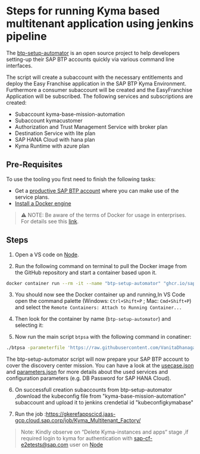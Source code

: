 # Steps for running Kyma based multitenant application using jenkins pipeline

The [btp-setup-automator](https://github.com/SAP-samples/btp-setup-automator) is an open source project to help developers setting-up their SAP BTP accounts quickly via various command line interfaces.

The script will create a subaccount with the necessary entitlements and deploy the Easy Franchise application in the SAP BTP Kyma Environment. Furthermore a consumer subaccount will be created and the EasyFranchise Application will be subscribed. The following services and subscriptions are created:

- Subaccount kyma-base-mission-automation
- Subaccount kymacustomer
- Authorization and Trust Management Service with broker plan
- Destination Service with lite plan
- SAP HANA Cloud with hana plan
- Kyma Runtime with azure plan

## Pre-Requisites

To use the tooling you first need to finish the following tasks:

- Get a [productive SAP BTP account](https://account.hana.ondemand.com/#/home/welcome) where you can make use of the service plans.
- [Install a Docker engine](https://docs.docker.com/desktop/)

> ⚠ NOTE: Be aware of the terms of Docker for usage in enterprises. For details see this [link](https://www.docker.com/blog/updating-product-subscriptions/).


## Steps


1. Open a VS code on [Node](https://gkerefappscicd.jaas-gcp.cloud.sap.corp/computer/windowskymanode/).

2. Run the following command on terminal to pull the Docker image from the GitHub repository and start a container based upon it.

 ```bash
docker container run --rm -it --name "btp-setup-automator" "ghcr.io/sap-samples/btp-setup-automator:latest"
```
3. You should now see the Docker container up and running,In VS Code open the command palette (Windows: `Ctrl+Shift+P` ; Mac: `Cmd+Shift+P`) and select the `Remote Containers: Attach to Running Container...`

4. Then look for the container by name (`btp-setup-automator`) and selecting it:

5. Now run the main script `btpsa` with the following command in conatiner:

```bash
./btpsa -parameterfile 'https://raw.githubusercontent.com/VanitaDhanagar/btp-setup-automator/main/usecases/released/discoverycenter/3638-kyma-multitenant/parameters.json' -globalaccount '93951304-9109-44bc-ac3f-53c3ac8b309b' -myemail 'sap-cf-e2etests@sap.com' -mypassword 'Initial234!'
```

The btp-setup-automator script will now prepare your SAP BTP account to cover the discovery center mission. You can have a look at the [usecase.json](https://github.com/VanitaDhanagar/btp-setup-automator/blob/main/usecases/released/discoverycenter/3638-kyma-multitenant/usecase.json) and [parameters.json](https://github.com/VanitaDhanagar/btp-setup-automator/blob/main/usecases/released/discoverycenter/3638-kyma-multitenant/parameters.json) for more details about the used services and configuration parameters (e.g. DB Password for SAP HANA Cloud).

6. On successfull creation subaccounts from btp-setup-automator ,download the kubeconfig file from "kyma-base-mission-automation" subaccount and upload it to jenkins crendetial id "kubeconfigkymabase"

7. Run the job :https://gkerefappscicd.jaas-gcp.cloud.sap.corp/job/Kyma_Multitenant_Factory/

> Note: Kindly observe on “Delete Kyma-instances and apps“ stage ,if required login to kyma for authentication with sap-cf-e2etests@sap.com user on [Node](https://gkerefappscicd.jaas-gcp.cloud.sap.corp/computer/windowskymanode/)
